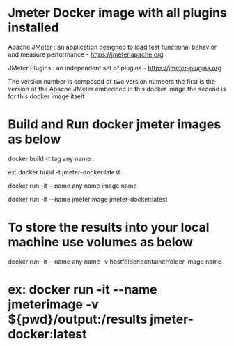 # Jmeter Docker image with all plugins installed
Apache JMeter : an application designed to load test functional behavior and measure performance - https://jmeter.apache.org

JMeter Plugins : an independent set of plugins - https://jmeter-plugins.org

The version number is composed of two version numbers
the first is the version of the Apache JMeter embedded in this docker image
the second is for this docker image itself


# Build and Run docker jmeter images as below
docker build -t tag any name .

ex: docker build -t jmeter-docker:latest .

docker run -it --name any name image name

docker run -it --name jmeterimage jmeter-docker:latest
# To store the results into your local machine use volumes as below

docker run -it --name any name -v hostfolder:containerfolder image name
  
# ex: docker run -it --name jmeterimage -v ${pwd}/output:/results jmeter-docker:latest
